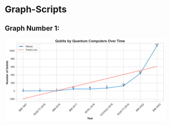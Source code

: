 # Graph-Scripts

## Graph Number 1:

<p align="center">
    <img src="images/Figure_1.png" alt="image1">
</p>
